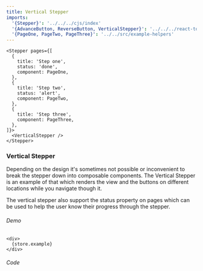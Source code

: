 ```yaml
---
title: Vertical Stepper
imports:
  '{Stepper}': '../../../cjs/index'
  '{AdvanceButton, ReverseButton, VerticalStepper}': '../../../react-toolbox'
  '{PageOne, PageTwo, PageThree}': '../../src/example-helpers'
---
```

```store example
<Stepper pages={[
  {
    title: 'Step one',
    status: 'done',
    component: PageOne,
  },
  {
    title: 'Step two',
    status: 'alert',
    component: PageTwo,
  },
  {
    title: 'Step three',
    component: PageThree,
  },
]}>
  <VerticalStepper />
</Stepper>
```
### Vertical Stepper
Depending on the design it's sometimes not possible or inconvenient to break
the stepper down into composable components. The Vertical Stepper is an example
of that which renders the view and the buttons on different locations while you 
navigate though it.

The vertical stepper also support the status property on pages which can be used
to help the user know their progress through the stepper.
 
###### Demo
```render
<div>
  {store.example}
</div>
```

###### Code
```stored example jsx
```
